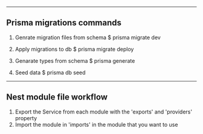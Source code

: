 

---------------------------
Prisma migrations commands
---------------------------
1. Genrate migration files from schema
$ prisma migrate dev

2. Apply migrations to db
$ prisma migrate deploy

3. Genarate types from schema
$ prisma generate

4. Seed data
$ prisma db seed


--------------------------
Nest module file workflow
--------------------------
1. Export the Service from each module with the 'exports' and 'providers' property
2. Import the module in 'imports' in the module that you want to use